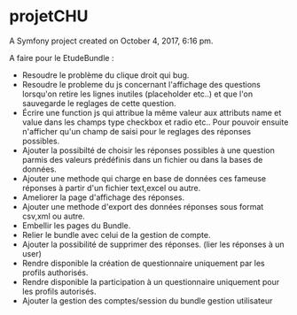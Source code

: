 projetCHU
=========

A Symfony project created on October 4, 2017, 6:16 pm.

<p>A faire pour le EtudeBundle :</p>
<ul>
    <li>Resoudre le problème du clique droit qui bug.</li>
    <li>Resoudre le probleme du js concernant l'affichage des questions lorsqu'on retire les lignes inutiles (placeholder etc..) et que l'on sauvegarde le reglages de cette question.</li>
    <li>Écrire une function js qui attribue la même valeur aux attributs name et value dans les champs type checkbox et radio etc.. Pour pouvoir ensuite n'afficher qu'un champ de saisi pour le reglages des réponses possibles.</li>
    <li>Ajouter la possibilté de choisir les réponses possibles à une question parmis des valeurs prédéfinis dans un fichier ou dans la bases de données.</li>
    <li>Ajouter une methode qui charge en base de données ces fameuse réponses à partir d'un fichier text,excel ou autre.</li>
    <li>Ameliorer la page d'affichage des réponses.</li>
    <li>Ajouter une methode d'export des données réponses sous format csv,xml ou autre.</li>
    <li>Embellir les pages du Bundle.</li>
    <li>Relier le bundle avec celui de la gestion de compte.</li>
    <li>Ajouter la possibilité de supprimer des réponses. (lier les réponses à un user)</li>
    <li>Rendre disponible la création de questionnaire uniquement par les profils authorisés.</li>
    <li>Rendre disponible la participation à un questionnaire uniquement pour les profils autorisés.</li>
    <li>Ajouter la gestion des comptes/session du bundle gestion utilisateur</li>
</ul>
